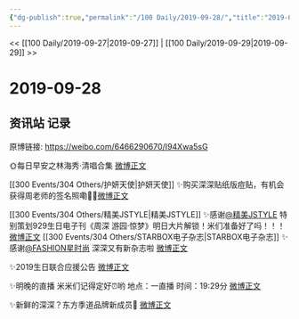 ```yaml
---
{"dg-publish":true,"permalink":"/100 Daily/2019-09-28/","title":"2019-09-28","created":"2023-03-29T14:13:44.913+08:00","updated":"2023-03-29T14:15:06.687+08:00"}
---
```



<< [[100 Daily/2019-09-27\|2019-09-27]] | [[100 Daily/2019-09-29\|2019-09-29]] >>

# 2019-09-28

## 资讯站 记录

原博链接: https://weibo.com/6466290670/I94Xwa5sG

🌞每日早安之林海秀·清唱合集
[微博正文](https://m.weibo.cn/6466290670/4421408690479318)

[[300 Events/304 Others/护妍天使\|护妍天使]]
✨购买深深贴纸版痘贴，有机会获得周老师的签名照嘞👏🏻[微博正文](https://m.weibo.cn/6466290670/4421435970007655)

[[300 Events/304 Others/精美JSTYLE\|精美JSTYLE]]
✨感谢[@精美JSTYLE](https://weibo.com/n/%E7%B2%BE%E7%BE%8EJSTYLE) 特别策划929生日电子刊《周深 游园·惊梦》明日大片解锁！米们准备好了吗！！！[微博正文](https://m.weibo.cn/6466290670/4421443250986186)
[[300 Events/304 Others/STARBOX电子杂志\|STARBOX电子杂志]]
✨感谢[@FASHION星时尚](https://weibo.com/n/FASHION%E6%98%9F%E6%97%B6%E5%B0%9A) 深深又有新杂志啦
[微博正文](https://m.weibo.cn/6466290670/4421305850116720)

✨2019生日联合应援公告
[微博正文](https://m.weibo.cn/6466290670/4421562789054089)

✨明晚的直播 米米们记得定好⏰哟
地点：一直播
时间：19:29分
[微博正文](https://m.weibo.cn/6466290670/4421579154534390)

✨新鲜的深深？东方季道品牌新成员🐰
[微博正文](https://m.weibo.cn/6466290670/4421604186273200)
